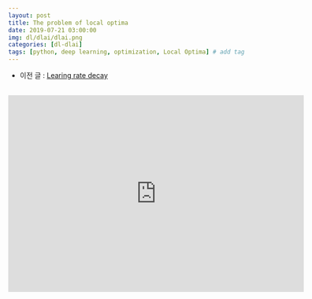 ```yaml
---
layout: post
title: The problem of local optima 
date: 2019-07-21 03:00:00
img: dl/dlai/dlai.png
categories: [dl-dlai] 
tags: [python, deep learning, optimization, Local Optima] # add tag
---
```


- 이전 글 : [Learing rate decay](https://gaussian37.github.io/dl-dlai-learning_rate_decay/)

<br>
<div style="text-align: center;">
    <iframe src="https://www.youtube.com/embed/m7dtzUR7SMw" frameborder="0" allowfullscreen="true" width="600px" height="400px"> </iframe>
</div>
<br>


